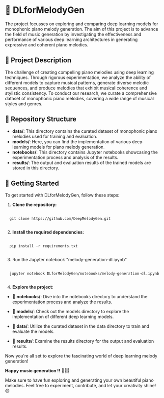 # 🎵 DLforMelodyGen
The project focusses on exploring and comparing deep learning models for monophonic piano melody generation. The aim of this project is to advance the field of music generation by investigating the effectiveness and performance of various deep learning architectures in generating expressive and coherent piano melodies.

## 📝 Project Description
The challenge of creating compelling piano melodies using deep learning techniques. Through rigorous experimentation, we analyze the ability of different models to capture musical patterns, generate diverse melodic sequences, and produce melodies that exhibit musical coherence and stylistic consistency. To conduct our research, we curate a comprehensive dataset of monophonic piano melodies, covering a wide range of musical styles and genres.

## 📁 Repository Structure
 - **data/**: This directory contains the curated dataset of monophonic piano melodies used for training and evaluation.
 - **models/**: Here, you can find the implementation of various deep learning models for piano melody generation.
 - **notebooks/**: This directory contains Jupyter notebooks showcasing the experimentation process and analysis of the results.
 - **results/**: The output and evaluation results of the trained models are stored in this directory.

## 🚀 Getting Started

To get started with DLforMelodyGen, follow these steps:

1. **Clone the repository:**
<pre>
 <code>
  git clone https://github.com/DeepMelodyGen.git
 </code>
</pre>

2. **Install the required dependencies:**
<pre>
 <code>
  pip install -r requirements.txt
 </code>
</pre>

3. Run the Jupyter notebook "melody-generation-dl.ipynb"
<pre>
 <code>
  jupyter notebook DLforMelodyGen/notebooks/melody-generation-dl.ipynb
 </code>
</pre>

4. **Explore the project:**

- 📂 **notebooks/**: Dive into the notebooks directory to understand the experimentation process and analyze the results.

- 📂 **models/**: Check out the models directory to explore the implementation of different deep learning models.

- 📂 **data/**: Utilize the curated dataset in the data directory to train and evaluate the models.

- 📂 **results/**: Examine the results directory for the output and evaluation results.


Now you're all set to explore the fascinating world of deep learning melody generation!

**Happy music generation !!** 🎹🎶🎵

Make sure to have fun exploring and generating your own beautiful piano melodies. Feel free to experiment, contribute, and let your creativity shine! 😊
